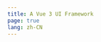 ```yaml
---
title: A Vue 3 UI Framework
page: true
lang: zh-CN
---
```


<ClientOnly>
  <BlHomepage />
</ClientOnly>
